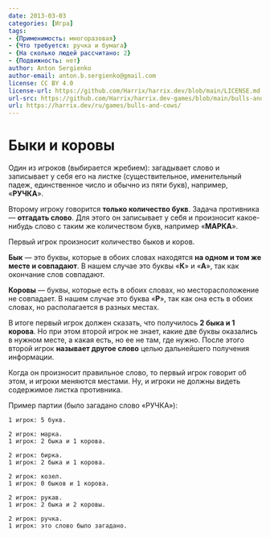 ```yaml
---
date: 2013-03-03
categories: [Игра]
tags:
- {Применимость: многоразовая}
- {Что требуется: ручка и бумага}
- {На сколько людей рассчитано: 2}
- {Подвижность: нет}
author: Anton Sergienko
author-email: anton.b.sergienko@gmail.com
license: CC BY 4.0
license-url: https://github.com/Harrix/harrix.dev/blob/main/LICENSE.md
url-src: https://github.com/Harrix/harrix.dev-games/blob/main/bulls-and-cows/bulls-and-cows.md
url: https://harrix.dev/ru/games/bulls-and-cows/
---
```


# Быки и коровы

Один из игроков (выбирается жребием): загадывает слово и записывает у себя его на листке (существительное, именительный падеж, единственное число и обычно из пяти букв), например, «**РУЧКА**».

Второму игроку говорится **только количество букв**. Задача противника — **отгадать слово**. Для этого он записывает у себя и произносит какое-нибудь слово с таким же количеством букв, например «**МАРКА**».

Первый игрок произносит количество быков и коров.

**Бык** — это буквы, которые в обоих словах находятся **на одном и том же месте и совпадают**. В нашем случае это буквы «**К**» и «**А**», так как окончание слов совпадают.

**Коровы** — буквы, которые есть в обоих словах, но месторасположение не совпадает. В нашем случае это буква «**Р**», так как она есть в обоих словах, но располагается в разных местах.

В итоге первый игрок должен сказать, что получилось **2 быка и 1 корова**. Но при этом второй игрок не знает, какие две буквы оказались в нужном месте, а какая есть, но ее не там, где нужно. После этого второй игрок **называет другое слово** целью дальнейшего получения информации.

Когда он произносит правильное слово, то первый игрок говорит об этом, и игроки меняются местами. Ну, и игроки не должны видеть содержимое листка противника.

Пример партии (было загадано слово «РУЧКА»):

```text
1 игрок: 5 букв.

2 игрок: марка.
1 игрок: 2 быка и 1 корова.

2 игрок: бирка.
1 игрок: 2 быка и 1 корова.

2 игрок: козел.
1 игрок: 0 быков и 1 корова.

2 игрок: рукав.
1 игрок: 2 быка и 2 коровы.

2 игрок: ручка.
1 игрок: это слово было загадано.
```
